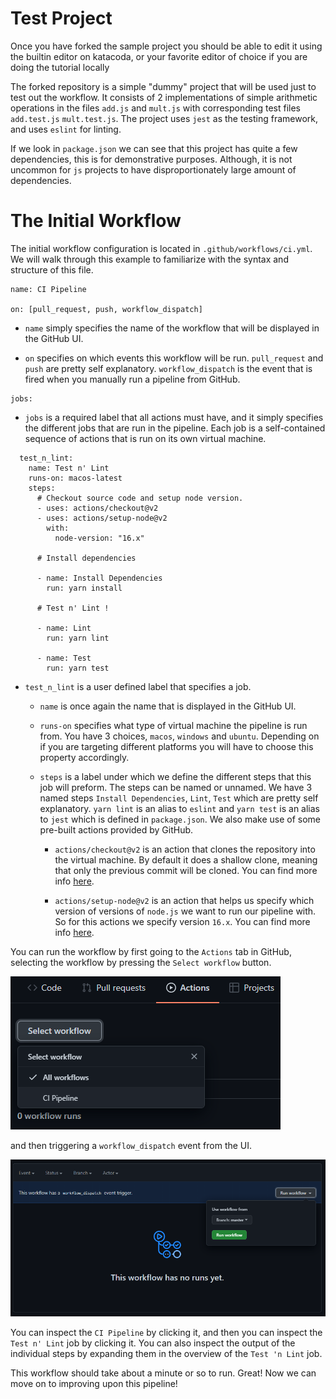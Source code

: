 # Test Project

Once you have forked the sample project you should be able to edit it using the builtin editor on katacoda, or your favorite editor of choice if you are doing the tutorial locally

The forked repository is a simple "dummy" project that will be used just to test out the workflow. It consists of 2 implementations of simple arithmetic operations in the files `add.js` and `mult.js` with corresponding test files `add.test.js` `mult.test.js`. The project uses `jest` as the testing framework, and uses `eslint` for linting.

If we look in `package.json` we can see that this project has quite a few dependencies, this is for demonstrative purposes. Although, it is not uncommon for `js` projects to have disproportionately large amount of dependencies.

# The Initial Workflow

The initial workflow configuration is located in `.github/workflows/ci.yml`. We will walk through this example to familiarize with the syntax and structure of this file.

```
name: CI Pipeline

on: [pull_request, push, workflow_dispatch]
```

- `name` simply specifies the name of the workflow that will be displayed in the GitHub UI.

- `on` specifies on which events this workflow will be run. `pull_request` and `push` are pretty self explanatory. `workflow_dispatch` is the event that is fired when you manually run a pipeline from GitHub.

```
jobs:
```

- `jobs` is a required label that all actions must have, and it simply specifies the different jobs that are run in the pipeline. Each job is a self-contained sequence of actions that is run on its own virtual machine.

```
  test_n_lint:
    name: Test n' Lint
    runs-on: macos-latest
    steps:
      # Checkout source code and setup node version.
      - uses: actions/checkout@v2
      - uses: actions/setup-node@v2
        with:
          node-version: "16.x"

      # Install dependencies

      - name: Install Dependencies
        run: yarn install

      # Test n' Lint !

      - name: Lint
        run: yarn lint

      - name: Test
        run: yarn test
```

- `test_n_lint` is a user defined label that specifies a job.

  - `name` is once again the name that is displayed in the GitHub UI.

  - `runs-on` specifies what type of virtual machine the pipeline is run from. You have 3 choices, `macos`, `windows` and `ubuntu`. Depending on if you are targeting different platforms you will have to choose this property accordingly.

  - `steps` is a label under which we define the different steps that this job will preform. The steps can be named or unnamed. We have 3 named steps `Install Dependencies`, `Lint`, `Test` which are pretty self explanatory. `yarn lint` is an alias to `eslint` and `yarn test` is an alias to `jest` which is defined in `package.json`. We also make use of some pre-built actions provided by GitHub.

    - `actions/checkout@v2` is an action that clones the repository into the virtual machine. By default it does a shallow clone, meaning that only the previous commit will be cloned. You can find more info [here](https://github.com/actions/checkout).

    - `actions/setup-node@v2` is an action that helps us specify which version of versions of `node.js` we want to run our pipeline with. So for this actions we specify version `16.x`. You can find more info [here](https://github.com/actions/setup-node).


You can run the workflow by first going to the `Actions` tab in GitHub, selecting the workflow by pressing the `Select workflow` button.

![select workflow](./assets/select-workflow.png)

and then triggering a `workflow_dispatch` event from the UI.

![workflow dispatch](./assets/dispatch.png)

You can inspect the `CI Pipeline` by clicking it, and then you can inspect the `Test n' Lint` job by clicking it. You can also inspect the output of the individual steps by expanding them in the overview of the `Test 'n Lint` job.

This workflow should take about a minute or so to run. Great! Now we can move on to improving upon this pipeline!
